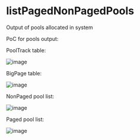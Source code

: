 # listPagedNonPagedPools
Output of pools allocated in system

PoC for pools output:

PoolTrack table:

![image](https://user-images.githubusercontent.com/24960803/183262482-0b8ad653-77af-4ce9-9a1a-a83de46e64cc.png)

BigPage table:

![image](https://user-images.githubusercontent.com/24960803/183262460-6c87c348-419d-4148-9a0f-aec10d95f26a.png)

NonPaged pool list:

![image](https://user-images.githubusercontent.com/24960803/183262515-27a6bc15-4f3d-401e-b620-d8d40cddf387.png)

Paged pool list:

![image](https://user-images.githubusercontent.com/24960803/183262533-0b9c373d-b467-48a5-a045-b3e765e9e0d2.png)
